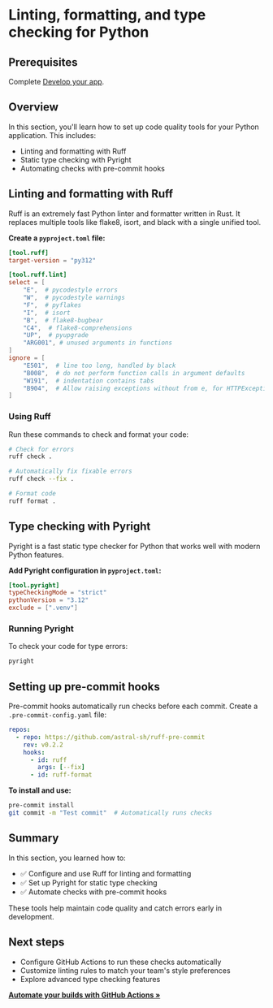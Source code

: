 # Linting, formatting, and type checking for Python

## Prerequisites

Complete [Develop your app](../../tree/module-02-develop).

## Overview

In this section, you'll learn how to set up code quality tools for your Python application. This includes:

- Linting and formatting with Ruff
- Static type checking with Pyright
- Automating checks with pre-commit hooks

## Linting and formatting with Ruff

Ruff is an extremely fast Python linter and formatter written in Rust. It replaces multiple tools like flake8, isort, and black with a single unified tool.

**Create a `pyproject.toml` file:**

```toml
[tool.ruff]
target-version = "py312"

[tool.ruff.lint]
select = [
    "E",  # pycodestyle errors
    "W",  # pycodestyle warnings
    "F",  # pyflakes
    "I",  # isort
    "B",  # flake8-bugbear
    "C4",  # flake8-comprehensions
    "UP",  # pyupgrade
    "ARG001", # unused arguments in functions
]
ignore = [
    "E501",  # line too long, handled by black
    "B008",  # do not perform function calls in argument defaults
    "W191",  # indentation contains tabs
    "B904",  # Allow raising exceptions without from e, for HTTPException
]
```

### Using Ruff

Run these commands to check and format your code:

```bash
# Check for errors
ruff check .

# Automatically fix fixable errors
ruff check --fix .

# Format code
ruff format .
```

## Type checking with Pyright

Pyright is a fast static type checker for Python that works well with modern Python features.

**Add Pyright configuration in `pyproject.toml`:**

```toml
[tool.pyright]
typeCheckingMode = "strict"
pythonVersion = "3.12"
exclude = [".venv"]
```

### Running Pyright

To check your code for type errors:

```bash
pyright
```

## Setting up pre-commit hooks

Pre-commit hooks automatically run checks before each commit. Create a `.pre-commit-config.yaml` file:

```yaml
repos:
  - repo: https://github.com/astral-sh/ruff-pre-commit
    rev: v0.2.2
    hooks:
      - id: ruff
        args: [--fix]
      - id: ruff-format
```

**To install and use:**

```bash
pre-commit install
git commit -m "Test commit"  # Automatically runs checks
```

## Summary

In this section, you learned how to:

- ✅ Configure and use Ruff for linting and formatting
- ✅ Set up Pyright for static type checking
- ✅ Automate checks with pre-commit hooks

These tools help maintain code quality and catch errors early in development.

## Next steps

- Configure GitHub Actions to run these checks automatically
- Customize linting rules to match your team's style preferences
- Explore advanced type checking features

**[Automate your builds with GitHub Actions »](../../tree/module-04-cicd)**
